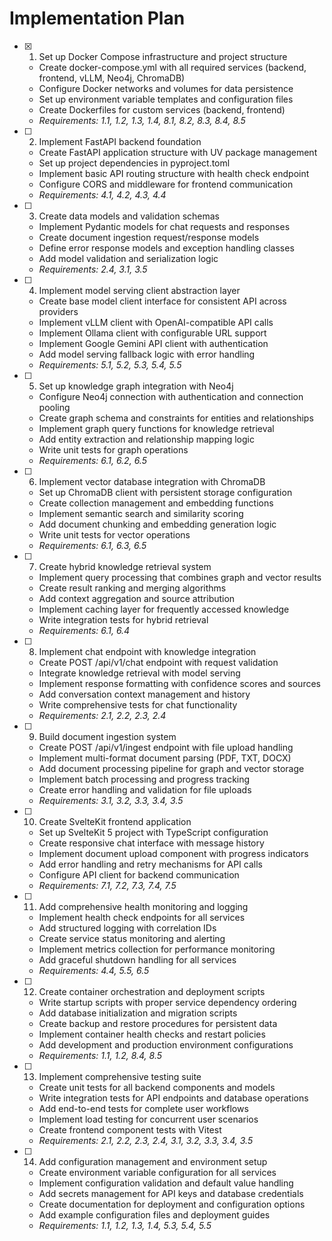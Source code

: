 # Implementation Plan

- [x] 1. Set up Docker Compose infrastructure and project structure
  - Create docker-compose.yml with all required services (backend, frontend, vLLM, Neo4j, ChromaDB)
  - Configure Docker networks and volumes for data persistence
  - Set up environment variable templates and configuration files
  - Create Dockerfiles for custom services (backend, frontend)
  - _Requirements: 1.1, 1.2, 1.3, 1.4, 8.1, 8.2, 8.3, 8.4, 8.5_

- [ ] 2. Implement FastAPI backend foundation
  - Create FastAPI application structure with UV package management
  - Set up project dependencies in pyproject.toml
  - Implement basic API routing structure with health check endpoint
  - Configure CORS and middleware for frontend communication
  - _Requirements: 4.1, 4.2, 4.3, 4.4_

- [ ] 3. Create data models and validation schemas
  - Implement Pydantic models for chat requests and responses
  - Create document ingestion request/response models
  - Define error response models and exception handling classes
  - Add model validation and serialization logic
  - _Requirements: 2.4, 3.1, 3.5_

- [ ] 4. Implement model serving client abstraction layer
  - Create base model client interface for consistent API across providers
  - Implement vLLM client with OpenAI-compatible API calls
  - Implement Ollama client with configurable URL support
  - Implement Google Gemini API client with authentication
  - Add model serving fallback logic with error handling
  - _Requirements: 5.1, 5.2, 5.3, 5.4, 5.5_

- [ ] 5. Set up knowledge graph integration with Neo4j
  - Configure Neo4j connection with authentication and connection pooling
  - Create graph schema and constraints for entities and relationships
  - Implement graph query functions for knowledge retrieval
  - Add entity extraction and relationship mapping logic
  - Write unit tests for graph operations
  - _Requirements: 6.1, 6.2, 6.5_

- [ ] 6. Implement vector database integration with ChromaDB
  - Set up ChromaDB client with persistent storage configuration
  - Create collection management and embedding functions
  - Implement semantic search and similarity scoring
  - Add document chunking and embedding generation logic
  - Write unit tests for vector operations
  - _Requirements: 6.1, 6.3, 6.5_

- [ ] 7. Create hybrid knowledge retrieval system
  - Implement query processing that combines graph and vector results
  - Create result ranking and merging algorithms
  - Add context aggregation and source attribution
  - Implement caching layer for frequently accessed knowledge
  - Write integration tests for hybrid retrieval
  - _Requirements: 6.1, 6.4_

- [ ] 8. Implement chat endpoint with knowledge integration
  - Create POST /api/v1/chat endpoint with request validation
  - Integrate knowledge retrieval with model serving
  - Implement response formatting with confidence scores and sources
  - Add conversation context management and history
  - Write comprehensive tests for chat functionality
  - _Requirements: 2.1, 2.2, 2.3, 2.4_

- [ ] 9. Build document ingestion system
  - Create POST /api/v1/ingest endpoint with file upload handling
  - Implement multi-format document parsing (PDF, TXT, DOCX)
  - Add document processing pipeline for graph and vector storage
  - Implement batch processing and progress tracking
  - Create error handling and validation for file uploads
  - _Requirements: 3.1, 3.2, 3.3, 3.4, 3.5_

- [ ] 10. Create SvelteKit frontend application
  - Set up SvelteKit 5 project with TypeScript configuration
  - Create responsive chat interface with message history
  - Implement document upload component with progress indicators
  - Add error handling and retry mechanisms for API calls
  - Configure API client for backend communication
  - _Requirements: 7.1, 7.2, 7.3, 7.4, 7.5_

- [ ] 11. Add comprehensive health monitoring and logging
  - Implement health check endpoints for all services
  - Add structured logging with correlation IDs
  - Create service status monitoring and alerting
  - Implement metrics collection for performance monitoring
  - Add graceful shutdown handling for all services
  - _Requirements: 4.4, 5.5, 6.5_

- [ ] 12. Create container orchestration and deployment scripts
  - Write startup scripts with proper service dependency ordering
  - Add database initialization and migration scripts
  - Create backup and restore procedures for persistent data
  - Implement container health checks and restart policies
  - Add development and production environment configurations
  - _Requirements: 1.1, 1.2, 8.4, 8.5_

- [ ] 13. Implement comprehensive testing suite
  - Create unit tests for all backend components and models
  - Write integration tests for API endpoints and database operations
  - Add end-to-end tests for complete user workflows
  - Implement load testing for concurrent user scenarios
  - Create frontend component tests with Vitest
  - _Requirements: 2.1, 2.2, 2.3, 2.4, 3.1, 3.2, 3.3, 3.4, 3.5_

- [ ] 14. Add configuration management and environment setup
  - Create environment variable configuration for all services
  - Implement configuration validation and default value handling
  - Add secrets management for API keys and database credentials
  - Create documentation for deployment and configuration options
  - Add example configuration files and deployment guides
  - _Requirements: 1.1, 1.2, 1.3, 1.4, 5.3, 5.4, 5.5_